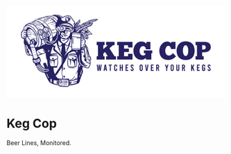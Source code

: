 [![Keg Cop Logo](https://github.com/lbussy/keg-cop/raw/master/logos/readmeheader.jpg "Keg Cop")](http://www.kegcop.com/)

# Keg Cop

Beer Lines, Monitored.

